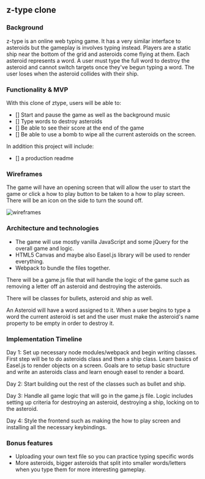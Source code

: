 ## z-type clone

### Background

z-type is an online web typing game. It has a very similar interface to asteroids but the gameplay is involves typing instead. Players are a static ship near the bottom of the grid and asteroids come flying at them. Each asteroid represents a word. A user must type the full word to destroy the asteroid and cannot switch targets once they've begun typing a word. The user loses when the asteroid collides with their ship.

### Functionality & MVP

With this clone of ztype, users will be able to:

- [] Start and pause the game as well as the background music
- [] Type words to destroy asteroids
- [] Be able to see their score at the end of the game
- [] Be able to use a bomb to wipe all the current asteroids on the screen.

In addition this project will include:
- [] a production readme

### Wireframes

The game will have an opening screen that will allow the user to start the game or click a how to play button to be taken to a how to play screen. There will be an icon on the side to turn the sound off.

![wireframes](https://github.com/ygu93/ztype/readme-image/wireframe.png)


### Architecture and technologies

- The game will use mostly vanilla JavaScript and some jQuery for the overall game and logic.
- HTML5 Canvas and maybe also Easel.js library will be used to render everything.
- Webpack to bundle the files together.

There will be a game.js file that will handle the logic of the game such as removing a letter off an asteroid and destroying the asteroids.

There will be classes for bullets, asteroid and ship as well.

An Asteroid will have a word assigned to it. When a user begins to type a word the current asteroid is set and the user must make the asteroid's name property to be empty in order to destroy it.


### Implementation Timeline
Day 1: Set up necessary node modules/webpack and begin writing classes. First step will be to do asteroids class and then a ship class. Learn basics of Easel.js to render objects on a screen. Goals are to setup basic structure and write an asteroids class and learn enough easel to render a board.

Day 2: Start building out the rest of the classes such as bullet and ship.

Day 3: Handle all game logic that will go in the game.js file. Logic includes setting up criteria for destroying an asteroid, destroying a ship, locking on to the asteroid.

Day 4: Style the frontend such as making the how to play screen and installing all the necessary keybindings.

### Bonus features
 - Uploading your own text file so you can practice typing specific words
 - More asteroids, bigger asteroids that split into smaller words/letters when you type them for more interesting gameplay.
